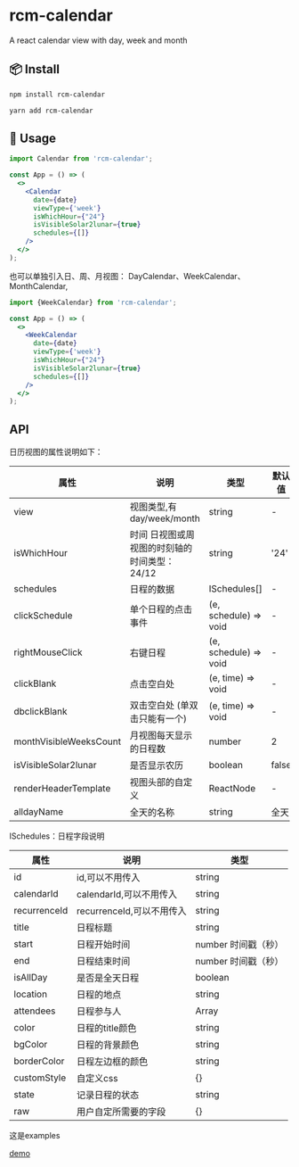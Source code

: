 # rcm-calendar

A react calendar view with day, week and month

## 📦 Install

```bash
npm install rcm-calendar
```

```bash
yarn add rcm-calendar
```

## 🔨 Usage

```jsx
import Calendar from 'rcm-calendar';

const App = () => (
  <>
    <Calendar 
      date={date}
      viewType={'week'}
      isWhichHour={"24"}
      isVisibleSolar2lunar={true}
      schedules={[]}
    />
  </>
);
```
也可以单独引入日、周、月视图： DayCalendar、WeekCalendar、MonthCalendar,
```jsx
import {WeekCalendar} from 'rcm-calendar';

const App = () => (
  <>
    <WeekCalendar 
      date={date}
      viewType={'week'}
      isWhichHour={"24"}
      isVisibleSolar2lunar={true}
      schedules={[]}
    />
  </>
);
```

## API

日历视图的属性说明如下：

| 属性 | 说明 | 类型 | 默认值 |
| --- | --- | --- | --- |
| view | 视图类型,有day/week/month | string | - |
| isWhichHour | 时间 日视图或周视图的时刻轴的时间类型：24/12 | string | '24' |
| schedules | 日程的数据 | ISchedules[] | - |
| clickSchedule | 单个日程的点击事件 | (e, schedule) => void | - |
| rightMouseClick | 右键日程 | (e, schedule) => void | - |
| clickBlank | 点击空白处 | (e, time) => void | - |
| dbclickBlank | 双击空白处 (单双击只能有一个) | (e, time) => void | - |
| monthVisibleWeeksCount | 月视图每天显示的日程数 | number | 2 |
| isVisibleSolar2lunar | 是否显示农历 | boolean | false |
| renderHeaderTemplate | 视图头部的自定义 | ReactNode | - |
| alldayName | 全天的名称 | string | 全天 |

ISchedules：日程字段说明

| 属性 | 说明 | 类型 |
| --- | --- | --- |
| id | id,可以不用传入 | string |
| calendarId | calendarId,可以不用传入 | string |
| recurrenceId | recurrenceId,可以不用传入 | string |
| title | 日程标题 | string |
| start | 日程开始时间 | number 时间戳（秒） |
| end | 日程结束时间 | number 时间戳（秒） |
| isAllDay | 是否是全天日程 | boolean |
| location | 日程的地点 | string |
| attendees | 日程参与人 | Array |
| color | 日程的title颜色 | string |
| bgColor | 日程的背景颜色 | string |
| borderColor | 日程左边框的颜色 | string |
| customStyle | 自定义css | {} |
| state | 记录日程的状态 | string |
| raw | 用户自定所需要的字段 | {} |

这是examples

[demo](https://mzyyangyang1.github.io/rcm-calendar/docz/docs-example/index.html)   